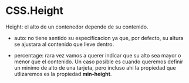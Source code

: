 # CSS.Height

Height: el alto de un contenedor depende de su contenido.

* auto: no tiene sentido su especificacion ya que, por defecto, su altura se ajustara al contenido que lleve dentro.

* percentage: rara vez vamos a querer indicar que su alto sea mayor o menor que el contenido. Un caso posible es cuando queremos 
definir un minimo de alto de una tarjeta, pero incluso ahi la propiedad que utlizaremos es la propiedad **min-height**.

